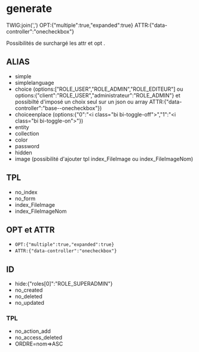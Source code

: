 # generate

TWIG:join(',')
OPT:{"multiple":true,"expanded":true}
ATTR:{"data-controller":"onecheckbox"}

Possibilités de surchargé les attr et opt .

## ALIAS

- simple
- simplelanguage
- choice (options:["ROLE_USER","ROLE_ADMIN","ROLE_EDITEUR"] ou options:{"client":"ROLE_USER","administrateur":"ROLE_ADMIN"} et possibilté d'imposé un choix seul sur un json ou array ATTR:{"data-controller":"base--onecheckbox"})
- choiceenplace (options:{"0":"<i class=\"bi bi-toggle-off\"></i>","1":"<i class=\"bi bi-toggle-on\"></i>"})
- entity
- collection
- color
- password
- hidden
- image (possibilité d'ajouter tpl index_FileImage ou index_FileImageNom)

## TPL

- no_index
- no_form
- index_FileImage
- index_FileImageNom

## OPT et ATTR

  - `OPT:{"multiple":true,"expanded":true}`
  - `ATTR:{"data-controller":"onecheckbox"}`

## ID

- hide:{"roles[0]":"ROLE_SUPERADMIN"}
- no_created
- no_deleted
- no_updated

### TPL

- no_action_add
- no_access_deleted
- ORDRE=nom=>ASC

